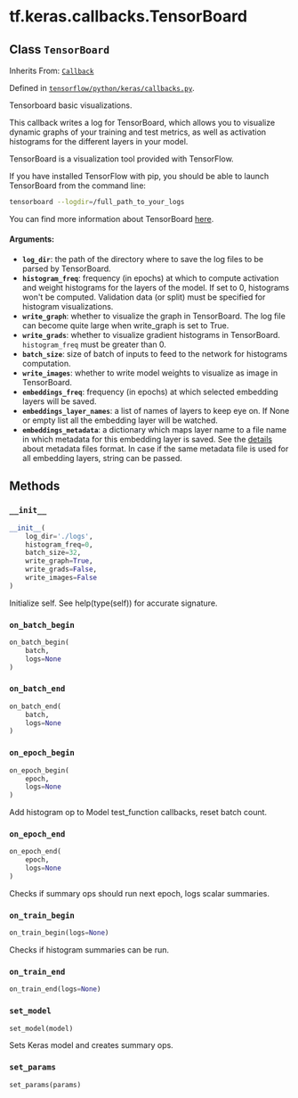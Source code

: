 <div itemscope itemtype="http://developers.google.com/ReferenceObject">
<meta itemprop="name" content="tf.keras.callbacks.TensorBoard" />
<meta itemprop="property" content="__init__"/>
<meta itemprop="property" content="on_batch_begin"/>
<meta itemprop="property" content="on_batch_end"/>
<meta itemprop="property" content="on_epoch_begin"/>
<meta itemprop="property" content="on_epoch_end"/>
<meta itemprop="property" content="on_train_begin"/>
<meta itemprop="property" content="on_train_end"/>
<meta itemprop="property" content="set_model"/>
<meta itemprop="property" content="set_params"/>
</div>

# tf.keras.callbacks.TensorBoard

## Class `TensorBoard`

Inherits From: [`Callback`](../../../tf/keras/callbacks/Callback.md)



Defined in [`tensorflow/python/keras/callbacks.py`](https://www.tensorflow.org/code/tensorflow/python/keras/callbacks.py).

Tensorboard basic visualizations.

This callback writes a log for TensorBoard, which allows
you to visualize dynamic graphs of your training and test
metrics, as well as activation histograms for the different
layers in your model.

TensorBoard is a visualization tool provided with TensorFlow.

If you have installed TensorFlow with pip, you should be able
to launch TensorBoard from the command line:

```sh
tensorboard --logdir=/full_path_to_your_logs
```

You can find more information about TensorBoard
[here](https://www.tensorflow.org/get_started/summaries_and_tensorboard).

#### Arguments:

* <b>`log_dir`</b>: the path of the directory where to save the log
        files to be parsed by TensorBoard.
* <b>`histogram_freq`</b>: frequency (in epochs) at which to compute activation
        and weight histograms for the layers of the model. If set to 0,
        histograms won't be computed. Validation data (or split) must be
        specified for histogram visualizations.
* <b>`write_graph`</b>: whether to visualize the graph in TensorBoard.
        The log file can become quite large when
        write_graph is set to True.
* <b>`write_grads`</b>: whether to visualize gradient histograms in TensorBoard.
        `histogram_freq` must be greater than 0.
* <b>`batch_size`</b>: size of batch of inputs to feed to the network
        for histograms computation.
* <b>`write_images`</b>: whether to write model weights to visualize as
        image in TensorBoard.
* <b>`embeddings_freq`</b>: frequency (in epochs) at which selected embedding
        layers will be saved.
* <b>`embeddings_layer_names`</b>: a list of names of layers to keep eye on. If
        None or empty list all the embedding layer will be watched.
* <b>`embeddings_metadata`</b>: a dictionary which maps layer name to a file name
        in which metadata for this embedding layer is saved. See the
        [details](https://www.tensorflow.org/how_tos/embedding_viz/#metadata_optional)
        about metadata files format. In case if the same metadata file is
        used for all embedding layers, string can be passed.

## Methods

<h3 id="__init__"><code>__init__</code></h3>

``` python
__init__(
    log_dir='./logs',
    histogram_freq=0,
    batch_size=32,
    write_graph=True,
    write_grads=False,
    write_images=False
)
```

Initialize self.  See help(type(self)) for accurate signature.

<h3 id="on_batch_begin"><code>on_batch_begin</code></h3>

``` python
on_batch_begin(
    batch,
    logs=None
)
```



<h3 id="on_batch_end"><code>on_batch_end</code></h3>

``` python
on_batch_end(
    batch,
    logs=None
)
```



<h3 id="on_epoch_begin"><code>on_epoch_begin</code></h3>

``` python
on_epoch_begin(
    epoch,
    logs=None
)
```

Add histogram op to Model test_function callbacks, reset batch count.

<h3 id="on_epoch_end"><code>on_epoch_end</code></h3>

``` python
on_epoch_end(
    epoch,
    logs=None
)
```

Checks if summary ops should run next epoch, logs scalar summaries.

<h3 id="on_train_begin"><code>on_train_begin</code></h3>

``` python
on_train_begin(logs=None)
```

Checks if histogram summaries can be run.

<h3 id="on_train_end"><code>on_train_end</code></h3>

``` python
on_train_end(logs=None)
```



<h3 id="set_model"><code>set_model</code></h3>

``` python
set_model(model)
```

Sets Keras model and creates summary ops.

<h3 id="set_params"><code>set_params</code></h3>

``` python
set_params(params)
```





